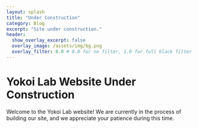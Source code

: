 ```yaml
---
layout: splash
title: "Under Construction"
category: Blog
excerpt: "Site under construction."
header:
  show_overlay_excerpt: false
  overlay_image: /assets/img/bg.png
  overlay_filter: 0.0 # 0.0 for no filter, 1.0 for full black filter
---
```


# Yokoi Lab Website Under Construction
Welcome to the Yokoi Lab website! We are currently in the process of building our site, and we appreciate your patience during this time.
